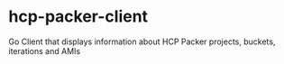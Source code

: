 # hcp-packer-client
Go Client that displays information about HCP Packer projects, buckets, iterations and AMIs 

